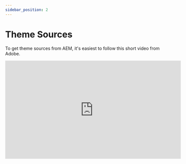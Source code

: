 ```yaml
---
sidebar_position: 2
---
```


# Theme Sources

To get theme sources from AEM, it's easiest to follow this short video from Adobe.

<iframe width="560" height="315" src="https://www.youtube.com/embed/NQeQ1jZ7ZBw" title="YouTube video player" frameborder="0" allow="accelerometer; autoplay; clipboard-write; encrypted-media; gyroscope; picture-in-picture" allowfullscreen></iframe>
